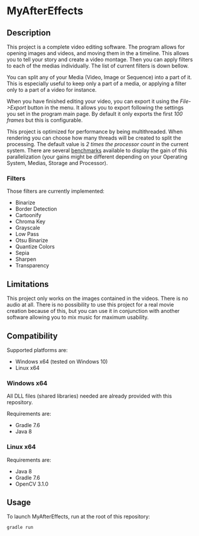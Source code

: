 # MyAfterEffects

## Description

This project is a complete video editing software. The program allows for
opening images and videos, and moving them in the a timeline. This allows you
to tell your story and create a video montage. Then you can apply filters to
each of the medias individually. The list of current filters is down bellow.

You can split any of your Media (Video, Image or Sequence) into a part of it.
This is especially useful to keep only a part of a media, or applying a filter
only to a part of a video for instance.

When you have finished editing your video, you can export it using the
*File->Export* button in the menu. It allows you to export following the
settings you set in the program main page. By default it only exports the first
*100 frames* but this is configurable.

This project is optimized for performance by being multithreaded. When rendering
you can choose how many threads will be created to split the processing. The
default value is *2 times the processor count* in the current system. There are
several [benchmarks](BENCHMARK.md) available to display the gain of this
parallelization (your gains might be different depending on your Operating
System, Medias, Storage and Processor).

### Filters

Those filters are currently implemented:
* Binarize
* Border Detection
* Cartoonify
* Chroma Key
* Grayscale
* Low Pass
* Otsu Binarize
* Quantize Colors
* Sepia
* Sharpen
* Transparency

## Limitations

This project only works on the images contained in the videos. There is no audio
at all. There is no possibility to use this project for a real movie creation
because of this, but you can use it in conjunction with another software
allowing you to mix music for maximum usability.

## Compatibility

Supported platforms are:

* Windows x64 (tested on Windows 10)
* Linux x64

### Windows x64

All DLL files (shared libraries) needed are already provided with this repository.

Requirements are:

* Gradle 7.6
* Java 8

### Linux x64

Requirements are:

* Java 8
* Gradle 7.6
* OpenCV 3.1.0

## Usage

To launch MyAfterEffects, run at the root of this repository:
```
gradle run
```
